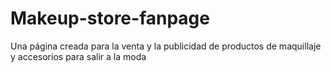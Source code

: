 # Makeup-store-fanpage
Una página creada para la venta y la publicidad de productos de maquillaje y accesorios para salir a la moda
